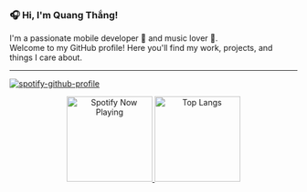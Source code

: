 ### 🎧 Hi, I'm Quang Thắng!

I'm a passionate mobile developer 🚀 and music lover 🎵.  
Welcome to my GitHub profile! Here you'll find my work, projects, and things I care about.

---

[![spotify-github-profile](https://spotify-github-profile.kittinanx.com/api/view?uid=31whoelinrjujzksq3vzrqic2ykm&cover_image=true&theme=novatorem&show_offline=false&background_color=000000&interchange=false&bar_color=47f92f&bar_color_cover=false)](https://open.spotify.com/user/31whoelinrjujzksq3vzrqic2ykm)

<p align="center">
  <a href="https://github.com/kittinan/spotify-github-profile">
    <img src="https://spotify-github-profile.kittinanx.com/api/view?uid=31whoelinrjujzksq3vzrqic2ykm&cover_image=true&theme=novatorem&show_offline=false&background_color=000000&interchange=false&bar_color=47f92f&bar_color_cover=false" alt="Spotify Now Playing" height="150">
  </a>
  <a href="https://github.com/quangthangit">
    <img src="https://github-readme-stats.vercel.app/api/top-langs/?username=quangthangit&layout=compact&langs_count=8&theme=radical" alt="Top Langs" height="150">
  </a>
</p>

